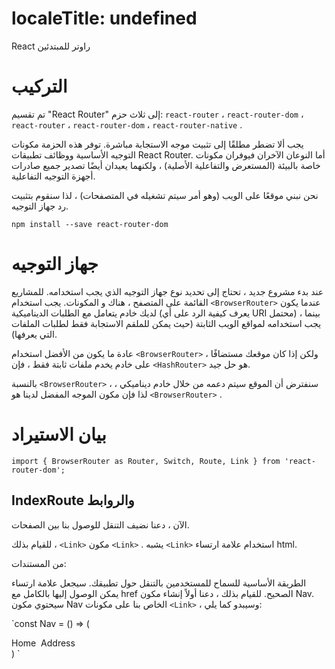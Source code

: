 # localeTitle: undefined
React راوتر للمبتدئين

# التركيب

تم تقسيم "React Router" إلى ثلاث حزم: `react-router` ، `react-router-dom` ، `react-router` ، `react-router-dom` ، `react-router-native` .

يجب ألا تضطر مطلقًا إلى تثبيت موجه الاستجابة مباشرة. توفر هذه الحزمة مكونات التوجيه الأساسية ووظائف تطبيقات React Router. أما النوعان الآخران فيوفران مكونات خاصة بالبيئة (المستعرض والتفاعلية الأصلية) ، ولكنهما يعيدان أيضًا تصدير جميع صادرات أجهزة التوجيه التفاعلية.

نحن نبني موقعًا على الويب (وهو أمر سيتم تشغيله في المتصفحات) ، لذا سنقوم بتثبيت رد جهاز التوجيه.

`npm install --save react-router-dom`

# جهاز التوجيه

عند بدء مشروع جديد ، تحتاج إلى تحديد نوع جهاز التوجيه الذي يجب استخدامه. للمشاريع القائمة على المتصفح ، هناك و المكونات. يجب استخدام `<BrowserRouter>` عندما يكون لديك خادم يتعامل مع الطلبات الديناميكية (يعرف كيفية الرد على أي URI محتمل) ، بينما يجب استخدامه لمواقع الويب الثابتة (حيث يمكن للملقم الاستجابة فقط لطلبات الملفات التي يعرفها).

عادة ما يكون من الأفضل استخدام `<BrowserRouter>` ، ولكن إذا كان موقعك مستضافًا على خادم يخدم ملفات ثابتة فقط ، فإن `<HashRouter>` هو حل جيد.

بالنسبة `<BrowserRouter>` ، سنفترض أن الموقع سيتم دعمه من خلال خادم ديناميكي ، لذا فإن مكون الموجه المفضل لدينا هو `<BrowserRouter>` .

# بيان الاستيراد

 `import { BrowserRouter as Router, Switch, Route, Link } from 'react-router-dom'; 
` 

## IndexRoute والروابط

الآن ، دعنا نضيف التنقل للوصول بنا بين الصفحات.

للقيام بذلك ، `<Link>` مكون `<Link>` . يشبه `<Link>` استخدام علامة ارتساء html.

من المستندات:

الطريقة الأساسية للسماح للمستخدمين بالتنقل حول تطبيقك.  سيجعل علامة ارتساء يمكن الوصول إليها بالكامل مع href الصحيح. للقيام بذلك ، دعنا أولاً إنشاء مكون Nav. سيحتوي مكون Nav الخاص بنا على مكونات `<Link>` ، وسيبدو كما يلي:

 `const Nav = () => ( 
  <div> 
    <Link to='/'>Home</Link>&nbsp; 
    <Link to='/address'>Address</Link> 
  </div> 
 ) 
`